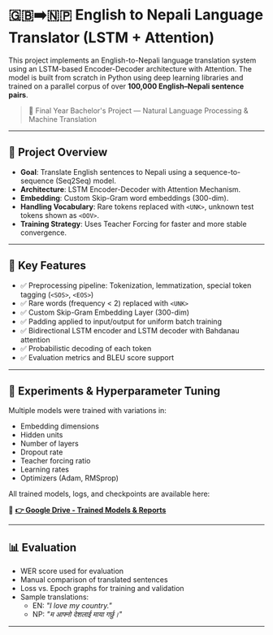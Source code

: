 # 🇬🇧➡️🇳🇵 English to Nepali Language Translator (LSTM + Attention)

This project implements an English-to-Nepali language translation system using an LSTM-based Encoder-Decoder architecture with Attention. The model is built from scratch in Python using deep learning libraries and trained on a parallel corpus of over **100,000 English–Nepali sentence pairs**.

> 🚀 Final Year Bachelor's Project — Natural Language Processing & Machine Translation

---

## 🧠 Project Overview

- **Goal**: Translate English sentences to Nepali using a sequence-to-sequence (Seq2Seq) model.
- **Architecture**: LSTM Encoder-Decoder with Attention Mechanism.
- **Embedding**: Custom Skip-Gram word embeddings (300-dim).
- **Handling Vocabulary**: Rare tokens replaced with `<UNK>`, unknown test tokens shown as `<OOV>`.
- **Training Strategy**: Uses Teacher Forcing for faster and more stable convergence.

---

## 🔧 Key Features

- ✅ Preprocessing pipeline: Tokenization, lemmatization, special token tagging (`<SOS>`, `<EOS>`)
- ✅ Rare words (frequency < 2) replaced with `<UNK>`
- ✅ Custom Skip-Gram Embedding Layer (300-dim)
- ✅ Padding applied to input/output for uniform batch training
- ✅ Bidirectional LSTM encoder and LSTM decoder with Bahdanau attention
- ✅ Probabilistic decoding of each token
- ✅ Evaluation metrics and BLEU score support

---

## 🧪 Experiments & Hyperparameter Tuning

Multiple models were trained with variations in:

- Embedding dimensions
- Hidden units
- Number of layers
- Dropout rate
- Teacher forcing ratio
- Learning rates
- Optimizers (Adam, RMSprop)

All trained models, logs, and checkpoints are available here:

📂 **[👉 Google Drive - Trained Models & Reports](https://drive.google.com/drive/folders/1Fg9hFBSpkhdGC-Wka44f6gRErmVLkwCH?usp=drive_link)**  

---

## 📊 Evaluation

- WER score used for evaluation
- Manual comparison of translated sentences
- Loss vs. Epoch graphs for training and validation
- Sample translations:
  - EN: *"I love my country."*
  - NP: *"म आफ्नो देशलाई माया गर्छु।"*

---

